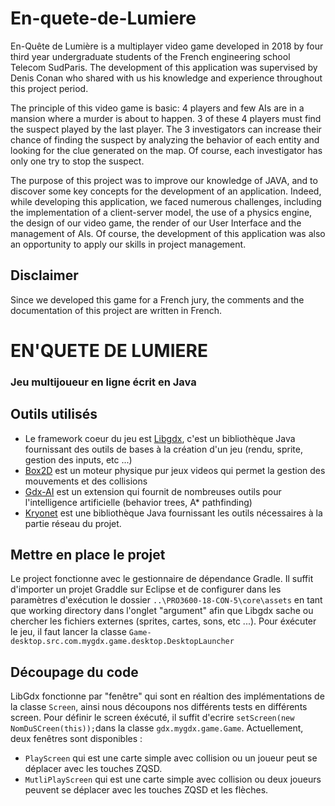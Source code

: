 # En-quete-de-Lumiere
En-Quête de Lumière is a multiplayer video game developed in 2018 by four third year undergraduate students of the French engineering 
school Telecom SudParis. The development of this application was supervised by Denis Conan who shared with us his knowledge and experience
throughout this project period.


The principle of this video game is basic: 4 players and few AIs are in a mansion where a murder is about to happen. 3 of these 4 players 
must find the suspect played by the last player. The 3 investigators can increase their chance of finding the suspect by analyzing the 
behavior of each entity and looking for the clue generated on the map. Of course, each investigator has only one try to stop the suspect.


The purpose of this project was to improve our knowledge of JAVA, and to discover some key concepts for the development of an application. 
Indeed, while developing this application, we faced numerous challenges, including the implementation of a client-server model, the use of 
a physics engine, the design of our video game, the render of our User Interface and the management of AIs. Of course, the development of 
this application was also an opportunity to apply our skills in project management. 

## Disclaimer
Since we developed this game for a French jury, the comments and the documentation of this project are written in French.


# EN'QUETE DE LUMIERE
### Jeu multijoueur en ligne écrit en Java

## Outils utilisés
* Le framework coeur du jeu est [Libgdx](https://libgdx.badlogicgames.com/), c'est un bibliothèque Java
fournissant des outils de bases à la création d'un jeu (rendu, sprite, gestion des inputs, etc ...)
* [Box2D](http://box2d.org/) est un moteur physique pur jeux videos qui permet la gestion des mouvements et des collisions
* [Gdx-AI](https://github.com/libgdx/gdx-ai/wiki) est un extension qui fournit de nombreuses outils pour l'intelligence artificielle (behavior trees, A* pathfinding)
* [Kryonet](https://github.com/EsotericSoftware/kryonet) est une bibliothèque Java fournissant les outils nécessaires à la partie réseau du projet. 

## Mettre en place le projet
Le project fonctionne avec le gestionnaire de dépendance Gradle. Il suffit d'importer un projet Graddle sur Eclipse et de
configurer dans les paramètres d'exécution le dossier `..\PRO3600-18-CON-5\core\assets` en tant que working directory dans l'onglet "argument" afin que Libgdx sache ou chercher les fichiers externes (sprites, cartes, sons, etc ...).
Pour éxécuter le jeu, il faut lancer la classe `Game-desktop.src.com.mygdx.game.desktop.DesktopLauncher`

## Découpage du code
LibGdx fonctionne par "fenêtre" qui sont en réaltion des implémentations de la classe `Screen`, ainsi nous découpons nos
différents tests en différents screen. Pour définir le screen éxécuté, il suffit d'ecrire `setScreen(new NomDuSCreen(this));`dans la classe `gdx.mygdx.game.Game`.
Actuellement, deux fenêtres sont disponibles :
* `PlayScreen` qui est une carte simple avec collision ou un joueur peut se déplacer avec les touches ZQSD.
* `MutliPlayScreen` qui est une carte simple avec collision ou deux joueurs peuvent se déplacer avec les touches ZQSD et les flèches.


